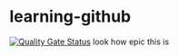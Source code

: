 # learning-github
[![Quality Gate Status](https://sonarcloud.io/api/project_badges/measure?project=fodfodfod_learning-github&metric=alert_status)](https://sonarcloud.io/summary/new_code?id=fodfodfod_learning-github)
look how epic this is

